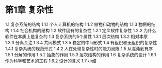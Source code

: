 # 第1章 复杂性
1.1 复杂系统的结构
1.1.1 个人计算机的结构
1.1.2 植物和动物的结构
1.1.3 物质的结构
1.1.4 社会机构的结构
1.2 软件固有的复杂性
1.2.1 定义软件复杂性
1.2.2 为什么软件在本质上是复杂的
1.3 复杂系统的5个属性
1.3.1 层次结构
1.3.2 相对本原
1.3.3 分离关注
1.3.4 共同模式
1.3.5 稳定的中间形式
1.4 有组织和无组织的复杂性
1.4.1 复杂系统的规范形式
1.4.2 人在处理复杂性时的能力局限
1.5 从混沌到有序
1.5.1 分解的作用
1.5.2 抽象的作用
1.5.3 层次结构的作用
1.6 复杂系统的设计
1.6.1 作为科学和艺术的工程
1.6.2 设计的含义
1.7 小结
